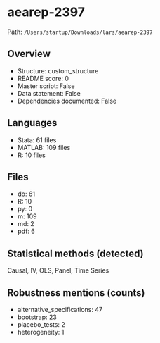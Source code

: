 # aearep-2397

Path: `/Users/startup/Downloads/lars/aearep-2397`

## Overview
- Structure: custom_structure
- README score: 0
- Master script: False
- Data statement: False
- Dependencies documented: False

## Languages
- Stata: 61 files
- MATLAB: 109 files
- R: 10 files

## Files
- do: 61
- R: 10
- py: 0
- m: 109
- md: 2
- pdf: 6

## Statistical methods (detected)
Causal, IV, OLS, Panel, Time Series

## Robustness mentions (counts)
- alternative_specifications: 47
- bootstrap: 23
- placebo_tests: 2
- heterogeneity: 1